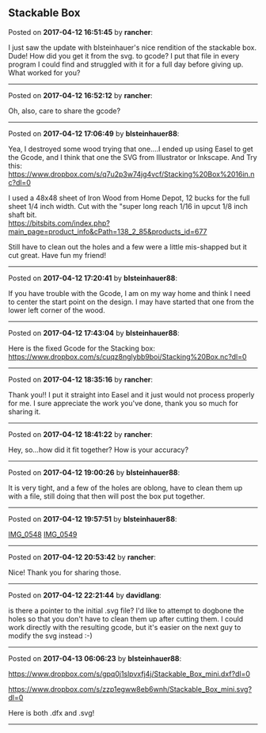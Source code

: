 ## Stackable Box
Posted on **2017-04-12 16:51:45** by **rancher**:

I just saw the update with blsteinhauer's nice rendition of the stackable box.  Dude!  How did you get it from the svg. to gcode?  I put that file in every program I could find and struggled with it for a full day before giving up.  What worked for you?

---

Posted on **2017-04-12 16:52:12** by **rancher**:

Oh, also, care to share the gcode?

---

Posted on **2017-04-12 17:06:49** by **blsteinhauer88**:

Yea, I destroyed some wood trying that one....I ended up using Easel to get the Gcode, and I think that one the SVG from Illustrator or Inkscape.  And Try this:  https://www.dropbox.com/s/q7u2p3w74jg4vcf/Stacking%20Box%2016in.nc?dl=0

I used a 48x48 sheet of Iron Wood from Home Depot, 12 bucks for the full sheet  1/4 inch width.  Cut with the "super long reach 1/16 in upcut 1/8 inch shaft bit.  
https://bitsbits.com/index.php?main_page=product_info&cPath=138_2_85&products_id=677

Still have to clean out the holes and a few were a little mis-shapped but it cut great.    Have fun my friend!

---

Posted on **2017-04-12 17:20:41** by **blsteinhauer88**:

If you have trouble with the Gcode, I am on my way home and think I need to center the start point on the design.  I may have started that one from the lower left corner of the wood.

---

Posted on **2017-04-12 17:43:04** by **blsteinhauer88**:

Here is the fixed Gcode for the Stacking box:
https://www.dropbox.com/s/cuqz8nglybb9boi/Stacking%20Box.nc?dl=0

---

Posted on **2017-04-12 18:35:16** by **rancher**:

Thank you!!  I put it straight into Easel and it just would not process properly for me.  I sure appreciate the work you've done, thank you so much for sharing it.

---

Posted on **2017-04-12 18:41:22** by **rancher**:

Hey, so...how did it fit together?  How is your accuracy?

---

Posted on **2017-04-12 19:00:26** by **blsteinhauer88**:

It is very tight, and a few of the holes are oblong, have to clean them up with a file, still doing that then will post the box put together.

---

Posted on **2017-04-12 19:57:51** by **blsteinhauer88**:

[IMG_0548](//muut.com/u/maslowcnc/s3/:maslowcnc:Jlwm:img_0548.jpg.jpg) [IMG_0549](//muut.com/u/maslowcnc/s3/:maslowcnc:XJlO:img_0549.jpg.jpg)

---

Posted on **2017-04-12 20:53:42** by **rancher**:

Nice!  Thank you for sharing those.

---

Posted on **2017-04-12 22:21:44** by **davidlang**:

is there a pointer to the initial .svg file? I'd like to attempt to dogbone the holes so that you don't have to clean them up after cutting them. I could work directly with the resulting gcode, but it's easier on the next guy to modify the svg instead :-)

---

Posted on **2017-04-13 06:06:23** by **blsteinhauer88**:

https://www.dropbox.com/s/gpq0j1slpvxfj4j/Stackable_Box_mini.dxf?dl=0

https://www.dropbox.com/s/zzp1egww8eb6wnh/Stackable_Box_mini.svg?dl=0

Here is both .dfx and .svg!

---

